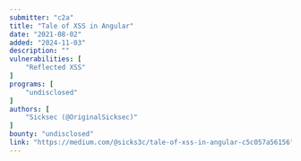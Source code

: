 ```yaml
---
submitter: "c2a"
title: "Tale of XSS in Angular"
date: "2021-08-02"
added: "2024-11-03"
description: ""
vulnerabilities: [
    "Reflected XSS"
]
programs: [
    "undisclosed"
]
authors: [
    "Sicksec (@OriginalSicksec)"
]
bounty: "undisclosed"
link: "https://medium.com/@sicks3c/tale-of-xss-in-angular-c5c057a56156"
---
```




